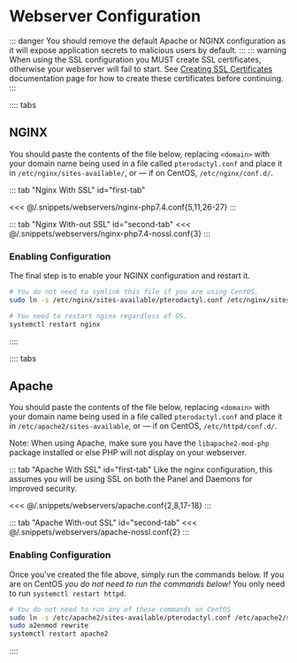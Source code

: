 # Webserver Configuration

::: danger
You should remove the default Apache or NGINX configuration as it will expose application secrets to malicious users by default.
:::
::: warning
When using the SSL configuration you MUST create SSL certificates, otherwise your webserver will fail to start. See [Creating SSL Certificates](/tutorials/creating_ssl_certificates.html) documentation page for how to create these certificates before continuing.
:::

:::: tabs

## NGINX
You should paste the contents of the file below, replacing `<domain>` with your domain name being used in a file called
`pterodactyl.conf` and place it in `/etc/nginx/sites-available/`, or &mdash; if on CentOS, `/etc/nginx/conf.d/`.

::: tab "Nginx With SSL" id="first-tab"

<<< @/.snippets/webservers/nginx-php7.4.conf{5,11,26-27}
:::

::: tab "Nginx With-out SSL" id="second-tab"
<<< @/.snippets/webservers/nginx-php7.4-nossl.conf{3}
:::

### Enabling Configuration
The final step is to enable your NGINX configuration and restart it.
```bash
# You do not need to symlink this file if you are using CentOS.
sudo ln -s /etc/nginx/sites-available/pterodactyl.conf /etc/nginx/sites-enabled/pterodactyl.conf

# You need to restart nginx regardless of OS.
systemctl restart nginx
```
::::

:::: tabs

## Apache
You should paste the contents of the file below, replacing `<domain>` with your domain name being used in a file called
`pterodactyl.conf` and place it in `/etc/apache2/sites-available`, or &mdash; if on CentOS, `/etc/httpd/conf.d/`.

Note: When using Apache, make sure you have the `libapache2-mod-php` package installed or else PHP will not display on your webserver.

::: tab "Apache With SSL" id="first-tab"
Like the nginx configuration, this assumes you will be using SSL on both the Panel and Daemons for improved security.

<<< @/.snippets/webservers/apache.conf{2,8,17-18}
:::

::: tab "Apache With-out SSL" id="second-tab"
<<< @/.snippets/webservers/apache-nossl.conf{2}
:::

### Enabling Configuration
Once you've created the file above, simply run the commands below. If you are on CentOS _you do not need to run the commands
below!_ You only need to run `systemctl restart httpd`.
```bash
# You do not need to run any of these commands on CentOS
sudo ln -s /etc/apache2/sites-available/pterodactyl.conf /etc/apache2/sites-enabled/pterodactyl.conf
sudo a2enmod rewrite
systemctl restart apache2
```
::::
